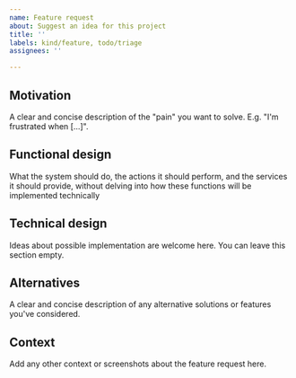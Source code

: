 ```yaml
---
name: Feature request
about: Suggest an idea for this project
title: ''
labels: kind/feature, todo/triage
assignees: ''

---
```


## Motivation

A clear and concise description of the "pain" you want to solve. E.g. "I'm frustrated when [...]".

## Functional design

What the system should do, the actions it should perform, and the services it should provide, without delving into how these functions will be implemented technically

## Technical design

Ideas about possible implementation are welcome here. You can leave this section empty.

## Alternatives

A clear and concise description of any alternative solutions or features you've considered.

## Context

Add any other context or screenshots about the feature request here.

